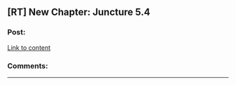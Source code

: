 ## [RT] New Chapter: Juncture 5.4

### Post:

[Link to content](http://junctureserial.blogspot.com/2016/01/juncture-54.html)

### Comments:

---

